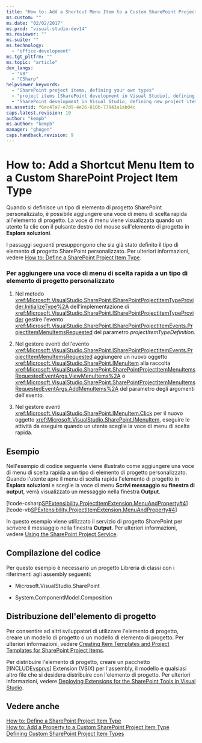 ```yaml
---
title: "How to: Add a Shortcut Menu Item to a Custom SharePoint Project Item Type"
ms.custom: ""
ms.date: "02/02/2017"
ms.prod: "visual-studio-dev14"
ms.reviewer: ""
ms.suite: ""
ms.technology: 
  - "office-development"
ms.tgt_pltfrm: ""
ms.topic: "article"
dev_langs: 
  - "VB"
  - "CSharp"
helpviewer_keywords: 
  - "SharePoint project items, defining your own types"
  - "project items [SharePoint development in Visual Studio], defining your own types"
  - "SharePoint development in Visual Studio, defining new project item types"
ms.assetid: f6ec47a7-e7d9-4e26-810b-77943a1ab04c
caps.latest.revision: 10
author: "kempb"
ms.author: "kempb"
manager: "ghogen"
caps.handback.revision: 9
---
```

# How to: Add a Shortcut Menu Item to a Custom SharePoint Project Item Type
  Quando si definisce un tipo di elemento di progetto SharePoint personalizzato, è possibile aggiungere una voce di menu di scelta rapida all'elemento di progetto.  La voce di menu viene visualizzata quando un utente fa clic con il pulsante destro del mouse sull'elemento di progetto in **Esplora soluzioni**.  
  
 I passaggi seguenti presuppongono che sia già stato definito il tipo di elemento di progetto SharePoint personalizzato.  Per ulteriori informazioni, vedere [How to: Define a SharePoint Project Item Type](../sharepoint/how-to-define-a-sharepoint-project-item-type.md).  
  
### Per aggiungere una voce di menu di scelta rapida a un tipo di elemento di progetto personalizzato  
  
1.  Nel metodo <xref:Microsoft.VisualStudio.SharePoint.ISharePointProjectItemTypeProvider.InitializeType%2A> dell'implementazione di <xref:Microsoft.VisualStudio.SharePoint.ISharePointProjectItemTypeProvider> gestire l'evento <xref:Microsoft.VisualStudio.SharePoint.ISharePointProjectItemEvents.ProjectItemMenuItemsRequested> del parametro *projectItemTypeDefinition*.  
  
2.  Nel gestore eventi dell'evento <xref:Microsoft.VisualStudio.SharePoint.ISharePointProjectItemEvents.ProjectItemMenuItemsRequested> aggiungere un nuovo oggetto <xref:Microsoft.VisualStudio.SharePoint.IMenuItem> alla raccolta <xref:Microsoft.VisualStudio.SharePoint.SharePointProjectItemMenuItemsRequestedEventArgs.ViewMenuItems%2A> o <xref:Microsoft.VisualStudio.SharePoint.SharePointProjectItemMenuItemsRequestedEventArgs.AddMenuItems%2A> del parametro degli argomenti dell'evento.  
  
3.  Nel gestore eventi <xref:Microsoft.VisualStudio.SharePoint.IMenuItem.Click> per il nuovo oggetto <xref:Microsoft.VisualStudio.SharePoint.IMenuItem>, eseguire le attività da eseguire quando un utente sceglie la voce di menu di scelta rapida.  
  
## Esempio  
 Nell'esempio di codice seguente viene illustrato come aggiungere una voce di menu di scelta rapida a un tipo di elemento di progetto personalizzato.  Quando l'utente apre il menu di scelta rapida l'elemento di progetto in **Esplora soluzioni** e sceglie la voce di menu **Scrivi messaggio su finestra di output**, verrà visualizzato un messaggio nella finestra **Output**.  
  
 [!code-csharp[SPExtensibility.ProjectItemExtension.MenuAndProperty#4](../snippets/csharp/VS_Snippets_OfficeSP/spextensibility.projectitemextension.menuandproperty/cs/extension/projectitemtypemenu.cs#4)]
 [!code-vb[SPExtensibility.ProjectItemExtension.MenuAndProperty#4](../snippets/visualbasic/VS_Snippets_OfficeSP/spextensibility.projectitemextension.menuandproperty/vb/extension/projectitemtypemenu.vb#4)]  
  
 In questo esempio viene utilizzato il servizio di progetto SharePoint per scrivere il messaggio nella finestra **Output**.  Per ulteriori informazioni, vedere [Using the SharePoint Project Service](../sharepoint/using-the-sharepoint-project-service.md).  
  
## Compilazione del codice  
 Per questo esempio è necessario un progetto Libreria di classi con i riferimenti agli assembly seguenti:  
  
-   Microsoft.VisualStudio.SharePoint  
  
-   System.ComponentModel.Composition  
  
## Distribuzione dell'elemento di progetto  
 Per consentire ad altri sviluppatori di utilizzare l'elemento di progetto, creare un modello di progetto o un modello di elemento di progetto.  Per ulteriori informazioni, vedere [Creating Item Templates and Project Templates for SharePoint Project Items](../sharepoint/creating-item-templates-and-project-templates-for-sharepoint-project-items.md).  
  
 Per distribuire l'elemento di progetto, creare un pacchetto [!INCLUDE[vsprvs](../sharepoint/includes/vsprvs-md.md)] Extension \(VSIX\) per l'assembly, il modello e qualsiasi altro file che si desidera distribuire con l'elemento di progetto.  Per ulteriori informazioni, vedere [Deploying Extensions for the SharePoint Tools in Visual Studio](../sharepoint/deploying-extensions-for-the-sharepoint-tools-in-visual-studio.md).  
  
## Vedere anche  
 [How to: Define a SharePoint Project Item Type](../sharepoint/how-to-define-a-sharepoint-project-item-type.md)   
 [How to: Add a Property to a Custom SharePoint Project Item Type](../sharepoint/how-to-add-a-property-to-a-custom-sharepoint-project-item-type.md)   
 [Defining Custom SharePoint Project Item Types](../sharepoint/defining-custom-sharepoint-project-item-types.md)  
  
  